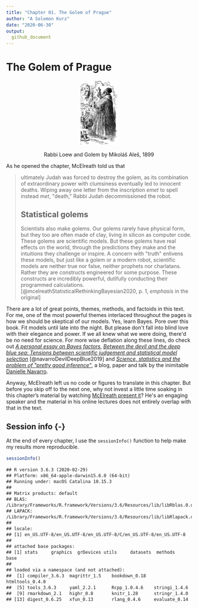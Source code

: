 ```yaml
---
title: "Chapter 01. The Golem of Prague"
author: "A Solomon Kurz"
date: "2020-06-30"
output:
  github_document
---
```


# The Golem of Prague

<div class="figure" style="text-align: center">
<img src="pictures/Golem_and_Loew.jpg" alt="Rabbi Loew and Golem by Mikoláš Aleš, 1899" width="20%" />
<p class="caption">Rabbi Loew and Golem by Mikoláš Aleš, 1899</p>
</div>

As he opened the chapter, McElreath told us that

> ultimately Judah was forced to destroy the golem, as its combination of extraordinary power with clumsiness eventually led to innocent deaths. Wiping away one letter from the inscription *emet* to spell instead *met*, "death," Rabbi Judah decommissioned the robot.
>
> ## Statistical golems
>
> Scientists also make golems. Our golems rarely have physical form, but they too are often made of clay, living in silicon as computer code. These golems are scientific models. But these golems have real effects on the world, through the predictions they make and the intuitions they challenge or inspire. A concern with "truth" enlivens these models, but just like a golem or a modern robot, scientific models are neither true nor false, neither prophets nor charlatans. Rather they are constructs engineered for some purpose. These constructs are incredibly powerful, dutifully conducting their programmed calculations.
[@mcelreathStatisticalRethinkingBayesian2020, p. 1, *emphasis* in the original]

There are a lot of great points, themes, methods, and factoids in this text. For me, one of the most powerful themes interlaced throughout the pages is how we should be skeptical of our models. Yes, learn Bayes. Pore over this book. Fit models until late into the night. But please don't fall into blind love with their elegance and power. If we all knew what we were doing, there'd be no need for science. For more wise deflation along these lines, do check out [*A personal essay on Bayes factors*](https://djnavarro.net/post/a-personal-essay-on-bayes-factors/), [*Between the devil and the deep blue sea: Tensions between scientific judgement and statistical model selection*](https://link.springer.com/article/10.1007/s42113-018-0019-z) [@navarroDevilDeepBlue2019] and [*Science, statistics and the problem of "pretty good inference"*](https://www.youtube.com/watch?v=tNkmsAOn7aU), a blog, paper and talk by the inimitable [Danielle Navarro](https://twitter.com/djnavarro?lang=en).

Anyway, McElreath left us no code or figures to translate in this chapter. But before you skip off to the next one, why not invest a little time soaking in this chapter’s material by watching [McElreath present it](https://www.youtube.com/watch?v=oy7Ks3YfbDg&t=14s&frags=pl%2Cwn)? He's an engaging speaker and the material in his online lectures does not entirely overlap with that in the text.

## Session info {-}

At the end of every chapter, I use the `sessionInfo()` function to help make my results more reproducible.


```r
sessionInfo()
```

```
## R version 3.6.3 (2020-02-29)
## Platform: x86_64-apple-darwin15.6.0 (64-bit)
## Running under: macOS Catalina 10.15.3
## 
## Matrix products: default
## BLAS:   /Library/Frameworks/R.framework/Versions/3.6/Resources/lib/libRblas.0.dylib
## LAPACK: /Library/Frameworks/R.framework/Versions/3.6/Resources/lib/libRlapack.dylib
## 
## locale:
## [1] en_US.UTF-8/en_US.UTF-8/en_US.UTF-8/C/en_US.UTF-8/en_US.UTF-8
## 
## attached base packages:
## [1] stats     graphics  grDevices utils     datasets  methods   base     
## 
## loaded via a namespace (and not attached):
##  [1] compiler_3.6.3  magrittr_1.5    bookdown_0.18   htmltools_0.4.0
##  [5] tools_3.6.3     yaml_2.2.1      Rcpp_1.0.4.6    stringi_1.4.6  
##  [9] rmarkdown_2.1   highr_0.8       knitr_1.28      stringr_1.4.0  
## [13] digest_0.6.25   xfun_0.13       rlang_0.4.6     evaluate_0.14
```

